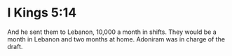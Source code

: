 # I Kings 5:14

And he sent them to Lebanon, 10,000 a month in shifts. They would be a month in Lebanon and two months at home. Adoniram was in charge of the draft.

